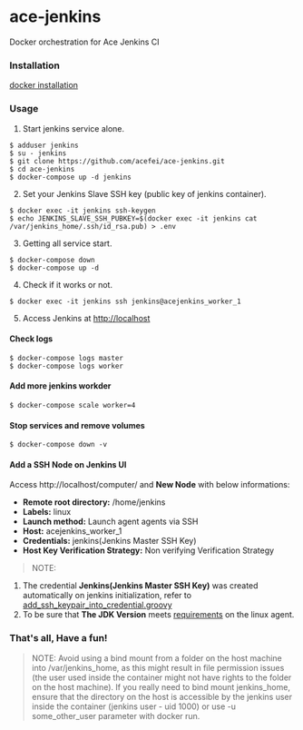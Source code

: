 # ace-jenkins
Docker orchestration for Ace Jenkins CI 


### Installation
[docker installation](https://github.com/acefei/ace-docker#installation)

### Usage
1. Start jenkins service alone.
```
$ adduser jenkins
$ su - jenkins
$ git clone https://github.com/acefei/ace-jenkins.git
$ cd ace-jenkins
$ docker-compose up -d jenkins 
```

2. Set your Jenkins Slave SSH key (public key of jenkins container).
```
$ docker exec -it jenkins ssh-keygen
$ echo JENKINS_SLAVE_SSH_PUBKEY=$(docker exec -it jenkins cat /var/jenkins_home/.ssh/id_rsa.pub) > .env
```

3. Getting all service start.
```
$ docker-compose down
$ docker-compose up -d
```

4. Check if it works or not.
```
$ docker exec -it jenkins ssh jenkins@acejenkins_worker_1
```

5. Access Jenkins at [http://localhost]()

#### Check logs
```
$ docker-compose logs master
$ docker-compose logs worker
```

#### Add more jenkins workder
```
$ docker-compose scale worker=4
```

#### Stop services and remove volumes
```
$ docker-compose down -v
```

#### Add a SSH Node on Jenkins UI
Access http://localhost/computer/ and **New Node** with below informations:
- **Remote root directory:** /home/jenkins
- **Labels:** linux
- **Launch method:** Launch agent agents via SSH
- **Host:** acejenkins_worker_1
- **Credentials:** jenkins(Jenkins Master SSH Key)
- **Host Key Verification Strategy:** Non verifying Verification Strategy
> NOTE:
1. The credential **Jenkins(Jenkins Master SSH Key)** was created automatically on jenkins initialization, refer to [add_ssh_keypair_into_credential.groovy](https://github.com/acefei/ace-docker-jenkins-master/blob/master/init_scripts/add_ssh_keypair_into_credential.groovy)
2. To be sure that **The JDK Version** meets [requirements](https://jenkins.io/doc/administration/requirements/java/) on the linux agent.

### That's all, Have a fun!

> NOTE:
Avoid using a bind mount from a folder on the host machine into /var/jenkins_home, as this might result in file permission issues (the user used inside the container might not have rights to the folder on the host machine). If you really need to bind mount jenkins_home, ensure that the directory on the host is accessible by the jenkins user inside the container (jenkins user - uid 1000) or use -u some_other_user parameter with docker run.
